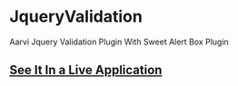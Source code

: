 # JqueryValidation
Aarvi Jquery Validation Plugin With Sweet Alert Box Plugin

## [See It In a Live Application](https://aarvitech.com/Research/Validation_Library/)
